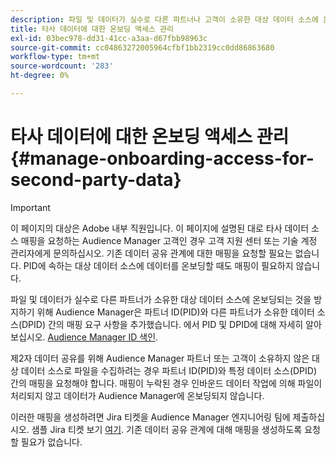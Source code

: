 ```yaml
---
description: 파일 및 데이터가 실수로 다른 파트너나 고객이 소유한 대상 데이터 소스에 온보딩되는 것을 방지하기 위해 Audience Manager은 파트너 ID(PID)와 다른 파트너가 소유한 데이터 소스 간의 매핑 요구 사항을 추가했습니다.
title: 타사 데이터에 대한 온보딩 액세스 관리
exl-id: 03bec978-dd31-41cc-a3aa-d67fbb98963c
source-git-commit: cc04863272005964cfbf1bb2319cc0dd86863680
workflow-type: tm+mt
source-wordcount: '283'
ht-degree: 0%

---
```


# 타사 데이터에 대한 온보딩 액세스 관리 {#manage-onboarding-access-for-second-party-data}

>[!IMPORTANT]
>
> 이 페이지의 대상은 Adobe 내부 직원입니다. 이 페이지에 설명된 대로 타사 데이터 소스 매핑을 요청하는 Audience Manager 고객인 경우 고객 지원 센터 또는 기술 계정 관리자에게 문의하십시오.
> 기존 데이터 공유 관계에 대한 매핑을 요청할 필요는 없습니다. PID에 속하는 대상 데이터 소스에 데이터를 온보딩할 때도 매핑이 필요하지 않습니다.

파일 및 데이터가 실수로 다른 파트너가 소유한 대상 데이터 소스에 온보딩되는 것을 방지하기 위해 Audience Manager은 파트너 ID(PID)와 다른 파트너가 소유한 데이터 소스(DPID) 간의 매핑 요구 사항을 추가했습니다. 에서 PID 및 DPID에 대해 자세히 알아보십시오. [Audience Manager ID 색인](https://experienceleague.adobe.com/docs/audience-manager/user-guide/reference/ids-in-aam.html).

제2자 데이터 공유를 위해 Audience Manager 파트너 또는 고객이 소유하지 않은 대상 데이터 소스로 파일을 수집하려는 경우 파트너 ID(PID)와 특정 데이터 소스(DPID) 간의 매핑을 요청해야 합니다. 매핑이 누락된 경우 인바운드 데이터 작업에 의해 파일이 처리되지 않고 데이터가 Audience Manager에 온보딩되지 않습니다.

이러한 매핑을 생성하려면 Jira 티켓을 Audience Manager 엔지니어링 팀에 제출하십시오. 샘플 Jira 티켓 보기 [여기](https://jira.corp.adobe.com/browse/AAM-60353). 기존 데이터 공유 관계에 대해 매핑을 생성하도록 요청할 필요가 없습니다.
